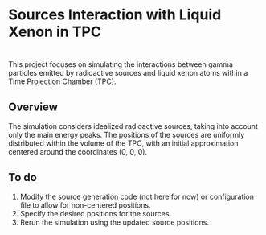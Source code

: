 # Sources Interaction with Liquid Xenon in TPC

# 
This project focuses on simulating the interactions between gamma particles emitted by radioactive sources and liquid xenon atoms within a Time Projection Chamber (TPC).

## Overview

The simulation considers idealized radioactive sources, taking into account only the main energy peaks. The positions of the sources are uniformly distributed within the volume of the TPC, with an initial approximation centered around the coordinates (0, 0, 0).

## To do

1. Modify the source generation code (not here for now) or configuration file to allow for non-centered positions.
2. Specify the desired positions for the sources. 
3. Rerun the simulation using the updated source positions.
